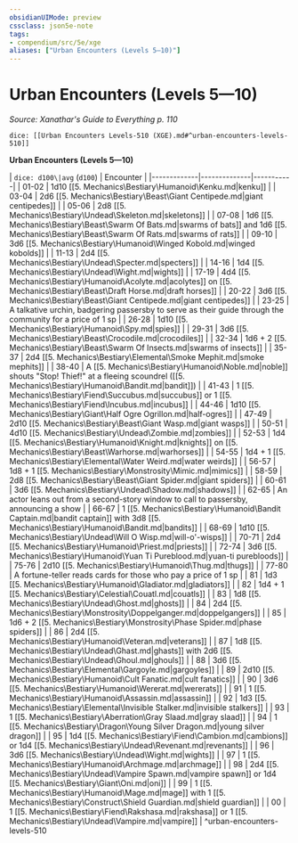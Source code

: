```yaml
---
obsidianUIMode: preview
cssclass: json5e-note
tags:
- compendium/src/5e/xge
aliases: ["Urban Encounters (Levels 5—10)"]
---
```

# Urban Encounters (Levels 5—10)
*Source: Xanathar's Guide to Everything p. 110* 

`dice: [[Urban Encounters Levels-510 (XGE).md#^urban-encounters-levels-510]]`

**Urban Encounters (Levels 5—10)**

| `dice: d100\|avg` (`d100`) | Encounter |
|-------------|--------------|-----------|
| 01-02 | 1d10 [[5. Mechanics\Bestiary\Humanoid\Kenku.md|kenku]] |
| 03-04 | 2d6 [[5. Mechanics\Bestiary\Beast\Giant Centipede.md|giant centipedes]] |
| 05-06 | 2d8 [[5. Mechanics\Bestiary\Undead\Skeleton.md|skeletons]] |
| 07-08 | 1d6 [[5. Mechanics\Bestiary\Beast\Swarm Of Bats.md|swarms of bats]] and 1d6 [[5. Mechanics\Bestiary\Beast\Swarm Of Rats.md|swarms of rats]] |
| 09-10 | 3d6 [[5. Mechanics\Bestiary\Humanoid\Winged Kobold.md|winged kobolds]] |
| 11-13 | 2d4 [[5. Mechanics\Bestiary\Undead\Specter.md|specters]] |
| 14-16 | 1d4 [[5. Mechanics\Bestiary\Undead\Wight.md|wights]] |
| 17-19 | 4d4 [[5. Mechanics\Bestiary\Humanoid\Acolyte.md|acolytes]] on [[5. Mechanics\Bestiary\Beast\Draft Horse.md|draft horses]] |
| 20-22 | 3d6 [[5. Mechanics\Bestiary\Beast\Giant Centipede.md|giant centipedes]] |
| 23-25 | A talkative urchin, badgering passersby to serve as their guide through the community for a price of 1 sp |
| 26-28 | 1d10 [[5. Mechanics\Bestiary\Humanoid\Spy.md|spies]] |
| 29-31 | 3d6 [[5. Mechanics\Bestiary\Beast\Crocodile.md|crocodiles]] |
| 32-34 | 1d6 + 2 [[5. Mechanics\Bestiary\Beast\Swarm Of Insects.md|swarms of insects]] |
| 35-37 | 2d4 [[5. Mechanics\Bestiary\Elemental\Smoke Mephit.md|smoke mephits]] |
| 38-40 | A [[5. Mechanics\Bestiary\Humanoid\Noble.md|noble]] shouts "Stop! Thief!" at a fleeing scoundrel ([[5. Mechanics\Bestiary\Humanoid\Bandit.md|bandit]]) |
| 41-43 | 1 [[5. Mechanics\Bestiary\Fiend\Succubus.md|succubus]] or 1 [[5. Mechanics\Bestiary\Fiend\Incubus.md|incubus]] |
| 44-46 | 1d10 [[5. Mechanics\Bestiary\Giant\Half Ogre Ogrillon.md|half-ogres]] |
| 47-49 | 2d10 [[5. Mechanics\Bestiary\Beast\Giant Wasp.md|giant wasps]] |
| 50-51 | 4d10 [[5. Mechanics\Bestiary\Undead\Zombie.md|zombies]] |
| 52-53 | 1d4 [[5. Mechanics\Bestiary\Humanoid\Knight.md|knights]] on [[5. Mechanics\Bestiary\Beast\Warhorse.md|warhorses]] |
| 54-55 | 1d4 + 1 [[5. Mechanics\Bestiary\Elemental\Water Weird.md|water weirds]] |
| 56-57 | 1d8 + 1 [[5. Mechanics\Bestiary\Monstrosity\Mimic.md|mimics]] |
| 58-59 | 2d8 [[5. Mechanics\Bestiary\Beast\Giant Spider.md|giant spiders]] |
| 60-61 | 3d6 [[5. Mechanics\Bestiary\Undead\Shadow.md|shadows]] |
| 62-65 | An actor leans out from a second-story window to call to passersby, announcing a show |
| 66-67 | 1 [[5. Mechanics\Bestiary\Humanoid\Bandit Captain.md|bandit captain]] with 3d8 [[5. Mechanics\Bestiary\Humanoid\Bandit.md|bandits]] |
| 68-69 | 1d10 [[5. Mechanics\Bestiary\Undead\Will O Wisp.md|will-o'-wisps]] |
| 70-71 | 2d4 [[5. Mechanics\Bestiary\Humanoid\Priest.md|priests]] |
| 72-74 | 3d6 [[5. Mechanics\Bestiary\Humanoid\Yuan Ti Pureblood.md|yuan-ti purebloods]] |
| 75-76 | 2d10 [[5. Mechanics\Bestiary\Humanoid\Thug.md|thugs]] |
| 77-80 | A fortune-teller reads cards for those who pay a price of 1 sp |
| 81 | 1d3 [[5. Mechanics\Bestiary\Humanoid\Gladiator.md|gladiators]] |
| 82 | 1d4 + 1 [[5. Mechanics\Bestiary\Celestial\Couatl.md|couatls]] |
| 83 | 1d8 [[5. Mechanics\Bestiary\Undead\Ghost.md|ghosts]] |
| 84 | 2d4 [[5. Mechanics\Bestiary\Monstrosity\Doppelganger.md|doppelgangers]] |
| 85 | 1d6 + 2 [[5. Mechanics\Bestiary\Monstrosity\Phase Spider.md|phase spiders]] |
| 86 | 2d4 [[5. Mechanics\Bestiary\Humanoid\Veteran.md|veterans]] |
| 87 | 1d8 [[5. Mechanics\Bestiary\Undead\Ghast.md|ghasts]] with 2d6 [[5. Mechanics\Bestiary\Undead\Ghoul.md|ghouls]] |
| 88 | 3d6 [[5. Mechanics\Bestiary\Elemental\Gargoyle.md|gargoyles]] |
| 89 | 2d10 [[5. Mechanics\Bestiary\Humanoid\Cult Fanatic.md|cult fanatics]] |
| 90 | 3d6 [[5. Mechanics\Bestiary\Humanoid\Wererat.md|wererats]] |
| 91 | 1 [[5. Mechanics\Bestiary\Humanoid\Assassin.md|assassin]] |
| 92 | 1d3 [[5. Mechanics\Bestiary\Elemental\Invisible Stalker.md|invisible stalkers]] |
| 93 | 1 [[5. Mechanics\Bestiary\Aberration\Gray Slaad.md|gray slaad]] |
| 94 | 1 [[5. Mechanics\Bestiary\Dragon\Young Silver Dragon.md|young silver dragon]] |
| 95 | 1d4 [[5. Mechanics\Bestiary\Fiend\Cambion.md|cambions]] or 1d4 [[5. Mechanics\Bestiary\Undead\Revenant.md|revenants]] |
| 96 | 3d6 [[5. Mechanics\Bestiary\Undead\Wight.md|wights]] |
| 97 | 1 [[5. Mechanics\Bestiary\Humanoid\Archmage.md|archmage]] |
| 98 | 2d4 [[5. Mechanics\Bestiary\Undead\Vampire Spawn.md|vampire spawn]] or 1d4 [[5. Mechanics\Bestiary\Giant\Oni.md|oni]] |
| 99 | 1 [[5. Mechanics\Bestiary\Humanoid\Mage.md|mage]] with 1 [[5. Mechanics\Bestiary\Construct\Shield Guardian.md|shield guardian]] |
| 00 | 1 [[5. Mechanics\Bestiary\Fiend\Rakshasa.md|rakshasa]] or 1 [[5. Mechanics\Bestiary\Undead\Vampire.md|vampire]] |
^urban-encounters-levels-510